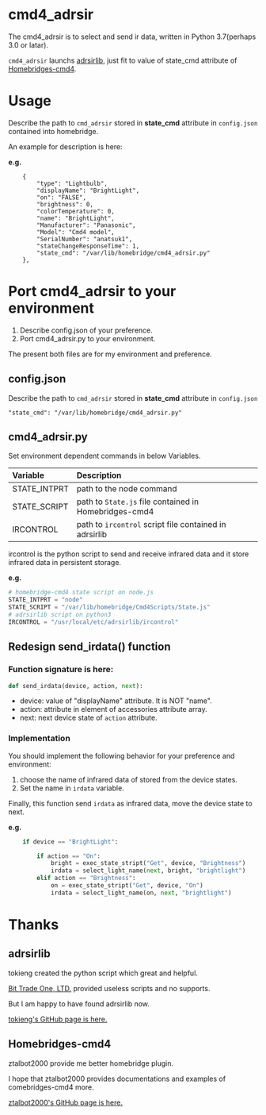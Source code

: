 # cmd4_adrsir

[adrsirlib]: https://github.com/tokieng/adrsirlib
[Homebridges-cmd4]: https://github.com/ztalbot2000/homebridge-cmd

The cmd4_adrsir is to select and send ir data, written in Python 3.7(perhaps 3.0 or latar).

`cmd4_adrsir` launchs [adrsirlib][adrsirlib], just fit to value of state_cmd attribute of [Homebridges-cmd4][Homebridges-cmd4].

# Usage
Describe the path to `cmd_adrsir` stored in **state_cmd** attribute in `config.json` contained into homebridge.

An example for description is here:

**e.g.**
```
    {
        "type": "Lightbulb",
        "displayName": "BrightLight",
        "on": "FALSE",
        "brightness": 0,
        "colorTemperature": 0,
        "name": "BrightLight",
        "Manufacturer": "Panasonic",
        "Model": "Cmd4 model",
        "SerialNumber": "anatsuk1",
        "stateChangeResponseTime": 1,
        "state_cmd": "/var/lib/homebridge/cmd4_adrsir.py"
    },
```

# Port cmd4_adrsir to your environment

1. Describe config.json of your preference.
1. Port cmd4_adrsir.py to your environment.

The present both files are for my environment and preference.

## config.json

Describe the path to `cmd_adrsir` stored in **state_cmd** attribute in `config.json`

```
"state_cmd": "/var/lib/homebridge/cmd4_adrsir.py"
```

## cmd4_adrsir.py
Set environment dependent commands in below Variables.

|Variable|Description
|:-----------|:------------
|STATE_INTPRT|path to the node command
|STATE_SCRIPT|path to `State.js` file contained in Homebridges-cmd4
|IRCONTROL|path to `ircontrol` script file contained in adrsirlib

ircontrol is the python script to send and receive infrared data and it store infrared data in persistent storage.

**e.g.**

```python3:cmd4_adrsir.py
# homebridge-cmd4 state script on node.js
STATE_INTPRT = "node"
STATE_SCRIPT = "/var/lib/homebridge/Cmd4Scripts/State.js"
# adrsirlib script on python3
IRCONTROL = "/usr/local/etc/adrsirlib/ircontrol"
```

## Redesign send_irdata() function

### Function signature is here:

```python3:cmd4_adrsir.py
def send_irdata(device, action, next):
```
- device: value of "displayName" attribute. It is NOT "name".
- action: attribute in element of accessories attribute array.
- next: next device state of `action` attribute.

### Implementation

You should implement the following behavior for your preference and environment:
1. choose the name of infrared data of stored from the device states.
1. Set the name in `irdata` variable. 

Finally, this function send `irdata` as infrared data, move the device state to next.

**e.g.**
```python3:cmd4_adrsir.py
    if device == "BrightLight":

        if action == "On":
            bright = exec_state_stript("Get", device, "Brightness")
            irdata = select_light_name(next, bright, "brightlight")
        elif action == "Brightness":
            on = exec_state_stript("Get", device, "On")
            irdata = select_light_name(on, next, "brightlight")
```

# Thanks
## adrsirlib
tokieng created the python script which great and helpful.

[Bit Trade One, LTD.](https://bit-trade-one.co.jp) provided useless scripts and no supports. 

But I am happy to have found adrsirlib now.

[tokieng's GitHub page is here.][adrsirlib]


## Homebridges-cmd4

ztalbot2000 provide me better homebridge plugin.

I hope that ztalbot2000 provides documentations and examples of comebridges-cmd4 more.

[ztalbot2000's GitHub page is here.][Homebridges-cmd4]
